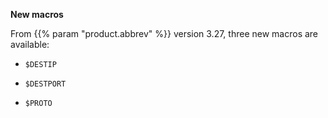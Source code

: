 ---
---
<!-- DISCLAIMER: This file is based on the syslog-ng Open Source Edition documentation https://github.com/balabit/syslog-ng-ose-guides/commit/2f4a52ee61d1ea9ad27cb4f3168b95408fddfdf2 and is used under the terms of The syslog-ng Open Source Edition Documentation License. The file has been modified by Axoflow. -->
**New macros**

From {{% param "product.abbrev" %}} version 3.27, three new macros are available:

  - `$DESTIP`

  - `$DESTPORT`

  - `$PROTO`
